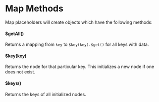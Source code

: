 # Map Methods

Map placeholders will create objects which have the following methods:

#### $getAll()

Returns a mapping from `key` to `$key(key).$get()` for all keys with data.

#### $key(key)

Returns the node for that particular key.
This initializes a new node if one does not exist.

#### $keys()

Returns the keys of all initialized nodes.
